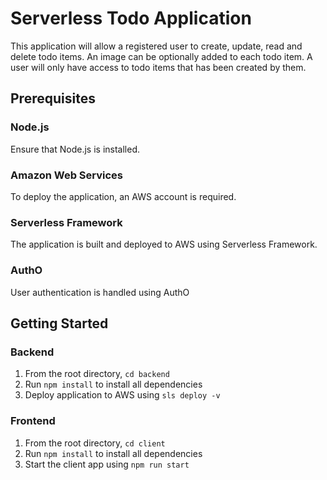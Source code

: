 # Serverless Todo Application

This application will allow a registered user to create, update, read and delete todo items. An image can be optionally added to each todo item. A user will only have access to todo items that has been created by them.

## Prerequisites

### Node.js

Ensure that Node.js is installed.

### Amazon Web Services

To deploy the application, an AWS account is required.

### Serverless Framework

The application is built and deployed to AWS using Serverless Framework.

### AuthO

User authentication is handled using AuthO

## Getting Started

### Backend

1. From the root directory, `cd backend`
2. Run `npm install` to install all dependencies
3. Deploy application to AWS using `sls deploy -v`

### Frontend

1. From the root directory, `cd client`
2. Run `npm install` to install all dependencies
3. Start the client app using `npm run start`
